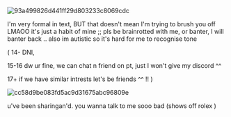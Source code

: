 ![93a499826d441ff29d803233c8069cdc](https://github.com/user-attachments/assets/c54ccea5-5f54-44e8-90ea-99f4d895a686)

I'm very formal in text, BUT that doesn't mean I'm trying to brush you off LMAOO it's just a habit of mine ;;
pls be brainrotted with me, or banter, I will banter back .. also im autistic so it's hard for me to recognise tone 

( 14- DNI, 

15-16 dw ur fine, we can chat n friend on pt, just I won't give my discord ^^

17+ if we have similar intrests let's be friends ^^ !! )

![cc58d9be083fd5ac9d31675abc96809e](https://github.com/user-attachments/assets/efe4a682-ecb9-4252-ae71-a519336afe73)

u've been sharingan'd. you wanna talk to me sooo bad (shows off rolex )
